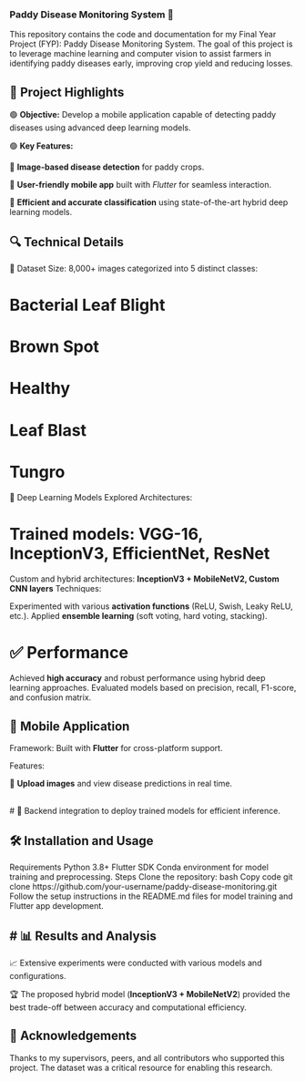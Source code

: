 ### Paddy Disease Monitoring System 🌾
This repository contains the code and documentation for my Final Year Project (FYP): Paddy Disease Monitoring System. The goal of this project is to leverage machine learning and computer vision to assist farmers in identifying paddy diseases early, improving crop yield and reducing losses.

<h2>🚀 Project Highlights</h2>
🟢 <b>Objective:</b> Develop a mobile application capable of detecting paddy diseases using advanced deep learning models.

🟢 <b>Key Features:</b>

🌟 <b>Image-based disease detection</b> for paddy crops.

🌟 <b>User-friendly mobile app</b> built with <i>Flutter</i> for seamless interaction.

🌟 <b>Efficient and accurate classification</b> using state-of-the-art hybrid deep learning models.
<h2>🔍 Technical Details</h2>

📂 Dataset
Size: 8,000+ images categorized into 5 distinct classes:
# Bacterial Leaf Blight
# Brown Spot
# Healthy
# Leaf Blast
# Tungro  


🧠 Deep Learning Models
Explored Architectures:<br>

# Trained models: <b>VGG-16, InceptionV3, EfficientNet, ResNet</b>
Custom and hybrid architectures: <b>InceptionV3 + MobileNetV2, Custom CNN layers</b>
Techniques:

Experimented with various <b>activation functions</b> (ReLU, Swish, Leaky ReLU, etc.).
Applied <b>ensemble learning</b> (soft voting, hard voting, stacking).<br>
# ✅ Performance
Achieved <b>high accuracy</b> and robust performance using hybrid deep learning approaches.
Evaluated models based on precision, recall, F1-score, and confusion matrix.
<h2>📱 Mobile Application</h2>
Framework: Built with <b>Flutter</b> for cross-platform support.

Features:

📸 <b>Upload images</b> and view disease predictions in real time.

<br>
# 🔄 Backend integration to deploy trained models for efficient inference.
<h2>🛠️ Installation and Usage</h2>
Requirements
Python 3.8+
Flutter SDK
Conda environment for model training and preprocessing.
Steps
Clone the repository:
bash
Copy code
git clone https://github.com/your-username/paddy-disease-monitoring.git
Follow the setup instructions in the README.md files for model training and Flutter app development.
<h2> # 📊 Results and Analysis</h2>
📈 Extensive experiments were conducted with various models and configurations.

🏆 The proposed hybrid model (<b>InceptionV3 + MobileNetV2</b>) provided the best trade-off between accuracy and computational efficiency.

<h2>🙌 Acknowledgements</h2>
Thanks to my supervisors, peers, and all contributors who supported this project.
The dataset was a critical resource for enabling this research.
